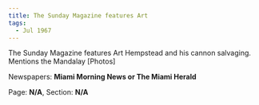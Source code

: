 ```yaml
---  
title: The Sunday Magazine features Art  
tags:  
  - Jul 1967  
---  
```

  
The Sunday Magazine features Art Hempstead and his cannon salvaging. Mentions the Mandalay [Photos]  
  
Newspapers: **Miami Morning News or The Miami Herald**  
  
Page: **N/A**, Section: **N/A** 
